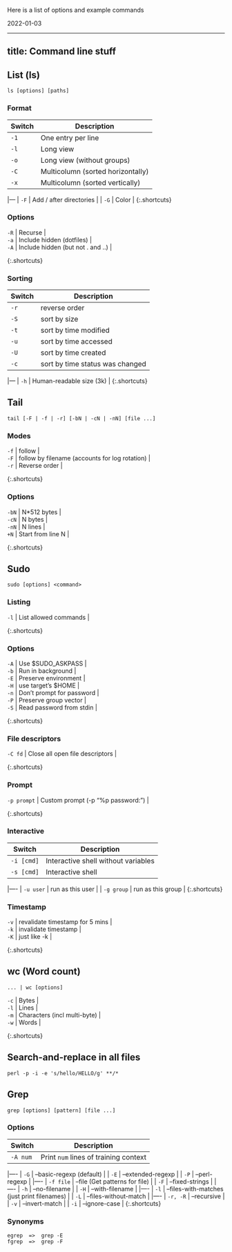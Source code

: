 Here is a list of options and example commands

2022-01-03

------------------------------------------------------------------------

title: Command line stuff
-------------------------

List (ls)
---------

    ls [options] [paths]

### Format

<table><thead><tr class="header"><th>Switch</th><th>Description</th></tr></thead><tbody><tr class="odd"><td><code>-1</code></td><td>One entry per line</td></tr><tr class="even"><td><code>-l</code></td><td>Long view</td></tr><tr class="odd"><td><code>-o</code></td><td>Long view (without groups)</td></tr><tr class="even"><td><code>-C</code></td><td>Multicolumn (sorted horizontally)</td></tr><tr class="odd"><td><code>-x</code></td><td>Multicolumn (sorted vertically)</td></tr></tbody></table>

|— | `-F` | Add / after directories | | `-G` | Color | {:.shortcuts}

### Options

`-R` | Recurse |  
`-a` | Include hidden (dotfiles) |  
`-A` | Include hidden (but not . and ..) |

{:.shortcuts}

### Sorting

<table><thead><tr class="header"><th>Switch</th><th>Description</th></tr></thead><tbody><tr class="odd"><td><code>-r</code></td><td>reverse order</td></tr><tr class="even"><td><code>-S</code></td><td>sort by size</td></tr><tr class="odd"><td><code>-t</code></td><td>sort by time modified</td></tr><tr class="even"><td><code>-u</code></td><td>sort by time accessed</td></tr><tr class="odd"><td><code>-U</code></td><td>sort by time created</td></tr><tr class="even"><td><code>-c</code></td><td>sort by time status was changed</td></tr></tbody></table>

|— | `-h` | Human-readable size (3k) | {:.shortcuts}

  

Tail
----

    tail [-F | -f | -r] [-bN | -cN | -nN] [file ...]

### Modes

`-f` | follow |  
`-F` | follow by filename (accounts for log rotation) |  
`-r` | Reverse order |

{:.shortcuts}

### Options

`-bN` | N\*512 bytes |  
`-cN` | N bytes |  
`-nN` | N lines |  
`+N` | Start from line N |

{:.shortcuts}

  

Sudo
----

    sudo [options] <command>

### Listing

`-l` | List allowed commands |

{:.shortcuts}

### Options

`-A` | Use $SUDO\_ASKPASS |  
`-b` | Run in background |  
`-E` | Preserve environment |  
`-H` | use target’s $HOME |  
`-n` | Don’t prompt for password |  
`-P` | Preserve group vector |  
`-S` | Read password from stdin |

{:.shortcuts}

### File descriptors

`-C fd` | Close all open file descriptors |

{:.shortcuts}

### Prompt

`-p prompt` | Custom prompt (-p “%p password:”) |

{:.shortcuts}

### Interactive

<table><thead><tr class="header"><th>Switch</th><th>Description</th></tr></thead><tbody><tr class="odd"><td><code>-i [cmd]</code></td><td>Interactive shell without variables</td></tr><tr class="even"><td><code>-s [cmd]</code></td><td>Interactive shell</td></tr></tbody></table>

|—- | `-u user` | run as this user | | `-g group` | run as this group | {:.shortcuts}

### Timestamp

`-v` | revalidate timestamp for 5 mins |  
`-k` | invalidate timestamp |  
`-K` | just like -k |

{:.shortcuts}

  

wc (Word count)
---------------

    ... | wc [options]

`-c` | Bytes |  
`-l` | Lines |  
`-m` | Characters (incl multi-byte) |  
`-w` | Words |

{:.shortcuts}

  

Search-and-replace in all files
-------------------------------

    perl -p -i -e 's/hello/HELLO/g' **/*

  

Grep
----

    grep [options] [pattern] [file ...]

### Options

<table><thead><tr class="header"><th>Switch</th><th>Description</th></tr></thead><tbody><tr class="odd"><td><code>-A num</code></td><td>Print <code>num</code> lines of training context</td></tr></tbody></table>

|—- | `-G` | –basic-regexp (default) | | `-E` | –extended-regexp | | `-P` | –perl-regexp | |—- | `-f file` | –file (Get patterns for file) | | `-F` | –fixed-strings | |—- | `-h` | –no-filename | | `-H` | –with-filename | |—- | `-l` | –files-with-matches (just print filenames) | | `-L` | –files-without-match | |—- | `-r, -R` | –recursive | | `-v` | –invert-match | | `-i` | –ignore-case | {:.shortcuts}

### Synonyms

    egrep  =>  grep -E
    fgrep  =>  grep -F
